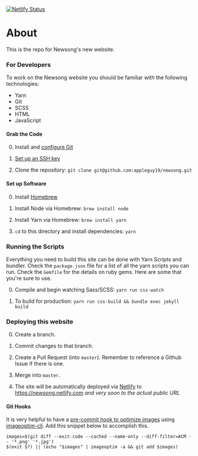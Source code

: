 [![Netlify Status](https://api.netlify.com/api/v1/badges/6e252336-5098-4be5-8293-997c2dfd75fa/deploy-status)](https://app.netlify.com/sites/newsong/deploys)

# About

This is the repo for Newsong's new website.


### For Developers

To work on the Newsong website you should be familiar with the following technologies:

 - Yarn
 - Git
 - SCSS
 - HTML
 - JavaScript

#### Grab the Code

0. Install and [configure Git](https://help.github.com/articles/set-up-git/)

0. [Set up an SSH key](https://help.github.com/articles/generating-ssh-keys/)

0. Clone the repository: `git clone git@github.com:appleguy19/newsong.git`

#### Set up Software

0. Install [Homebrew](http://brew.sh/)

0. Install Node via Homebrew: `brew install node`

0. Install Yarn via Homebrew: `brew install yarn`

0. `cd` to this directory and install dependencies: `yarn`

### Running the Scripts

Everything you need to build this site can be done with Yarn Scripts and bundler. Check the `package.json` file for a list of all the yarn scripts you can run. Check the `Gemfile` for the details on ruby gems. Here are some that you're sure to use.

0. Compile and begin watching Sass/SCSS: `yarn run css-watch`

0. To build for production: `yarn run css-build && bundle exec jekyll build`

### Deploying this website

0. Create a branch.

0. Commit changes to that branch.

0. Create a Pull Request (into `master`). Remember to reference a Github Issue if there is one.

0. Merge into `master`.

0. The site will be automatically deployed via [Netlify](https://netlify.com) to https://newsong.netlify.com *and very soon to the actual public URL*

#### Git Hooks

It is very helpful to have a [pre-commit hook to optimize images](https://nchristiny.com/blog/command-line-image-optimization) using [imageoptim-cli](https://github.com/JamieMason/ImageOptim-CLI). Add this snippet below to accomplish this.

```
images=$(git diff --exit-code --cached --name-only --diff-filter=ACM -- '*.png' '*.jpg')
$(exit $?) || (echo "$images" | imageoptim -a && git add $images)
```
